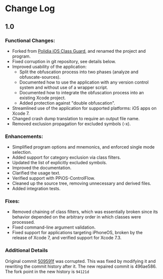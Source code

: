 Change Log
==========

1.0
-----------------------

### Functional Changes:

* Forked from [Polidia iOS Class Guard](https://github.com/Polidea/ios-class-guard), and renamed the project and program.
* Fixed corruption in git repository, see details below.
* Improved usability of the application:
    * Split the obfuscation process into two phases (analyze and obfuscate-sources).
    * Documented how to use the application with any version control system and without use of a wrapper script.
    * Documented how to integrate the obfuscation process into an existing Xcode project.
    * Added protection against "double obfuscation".
* Streamlined use of the application for supported platforms: iOS apps on Xcode 7.
* Changed crash dump translation to require an output file name.
* Removed exclusion propagation for excluded symbols (-x).

### Enhancements:

* Simplified program options and mnemonics, and enforced single mode selection.
* Added support for category exclusion via class filters.
* Updated the list of explicitly excluded symbols.
* Improved the documentation.
* Clarified the usage text.
* Verified support with PPiOS-ControlFlow.
* Cleaned up the source tree, removing unnecessary and derived files.
* Added integration tests.

### Fixes:

* Removed chaining of class filters, which was essentially broken since its behavior depended on the arbitrary order in which classes were processed.
* Fixed command-line argument validation.
* Fixed support for applications targeting iPhoneOS, broken by the release of Xcode 7, and verified support for Xcode 7.3.

### Additional Details

Original commit [509591f](https://github.com/Polidea/ios-class-guard/commit/509591f78f37905913ba0cbd832e5e4f7b925a8a) was corrupted. This was fixed by modifying it and rewriting the commit history after it. The new repaired commit is 496ae586. The fork point in the new history is `94121d`
